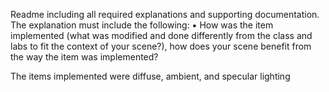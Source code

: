 Readme including all required explanations and supporting documentation. The
explanation must include the following:
▪ How was the item implemented (what was modified and done differently
from the class and labs to fit the context of your scene?), how does your
scene benefit from the way the item was implemented?


The items implemented were diffuse, ambient, and specular lighting 
